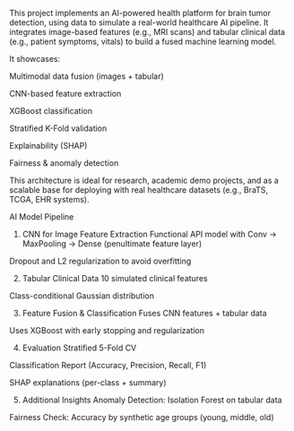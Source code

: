 This project implements an AI-powered health platform for brain tumor detection, using  data to simulate a real-world healthcare AI pipeline. It integrates image-based features (e.g., MRI scans) and tabular clinical data (e.g., patient symptoms, vitals) to build a fused machine learning model.

It showcases:

Multimodal data fusion (images + tabular)

CNN-based feature extraction

XGBoost classification

Stratified K-Fold validation

Explainability (SHAP)

Fairness & anomaly detection

This architecture is ideal for research, academic demo projects, and as a scalable base for deploying with real healthcare datasets (e.g., BraTS, TCGA, EHR systems).

AI Model Pipeline
1. CNN for Image Feature Extraction
Functional API model with Conv → MaxPooling → Dense (penultimate feature layer)

Dropout and L2 regularization to avoid overfitting

2. Tabular Clinical Data
10 simulated clinical features

Class-conditional Gaussian distribution

3. Feature Fusion & Classification
Fuses CNN features + tabular data

Uses XGBoost with early stopping and regularization

4. Evaluation
Stratified 5-Fold CV

Classification Report (Accuracy, Precision, Recall, F1)

SHAP explanations (per-class + summary)

5. Additional Insights
Anomaly Detection: Isolation Forest on tabular data

Fairness Check: Accuracy by synthetic age groups (young, middle, old)

